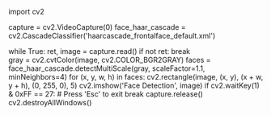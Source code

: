 import cv2

capture = cv2.VideoCapture(0)
face_haar_cascade = cv2.CascadeClassifier('haarcascade_frontalface_default.xml')

while True:
    ret, image = capture.read()
    if not ret:
        break   
    gray = cv2.cvtColor(image, cv2.COLOR_BGR2GRAY)
    faces = face_haar_cascade.detectMultiScale(gray, scaleFactor=1.1, minNeighbors=4)
    for (x, y, w, h) in faces:
        cv2.rectangle(image, (x, y), (x + w, y + h), (0, 255, 0), 5)
        cv2.imshow('Face Detection', image)
        if cv2.waitKey(1) & 0xFF == 27:  # Press 'Esc' to exit
            break
capture.release()
cv2.destroyAllWindows()
